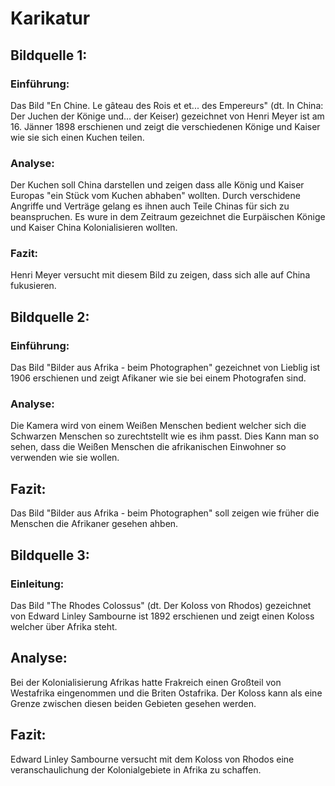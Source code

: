 # Karikatur

## Bildquelle 1:

### Einführung:
Das Bild "En Chine. Le gâteau des Rois et et... des Empereurs" (dt. In China: Der Juchen der Könige und... der Keiser) gezeichnet von Henri Meyer ist am 16. Jänner 1898 erschienen und zeigt die verschiedenen Könige und Kaiser wie sie sich einen Kuchen teilen.

### Analyse:
Der Kuchen soll China darstellen und zeigen dass alle König und Kaiser Europas "ein Stück vom Kuchen abhaben" wollten. Durch verschidene Angriffe und Verträge gelang es ihnen auch Teile Chinas für sich zu beanspruchen. Es wure in dem Zeitraum gezeichnet die Eurpäischen Könige und Kaiser China Kolonialisieren wollten. 

### Fazit:
Henri Meyer versucht mit diesem Bild zu zeigen, dass sich alle auf China fukusieren.

## Bildquelle 2:

### Einführung:
Das Bild "Bilder aus Afrika - beim Photographen" gezeichnet von Lieblig ist 1906 erschienen und zeigt Afikaner wie sie bei einem Photografen sind.

### Analyse:
Die Kamera wird von einem Weißen Menschen bedient welcher sich die Schwarzen Menschen so zurechtstellt wie es ihm passt. Dies Kann man so sehen, dass die Weißen Menschen die afrikanischen Einwohner so verwenden wie sie wollen.

## Fazit:
Das Bild "Bilder aus Afrika - beim Photographen" soll zeigen wie früher die Menschen die Afrikaner gesehen ahben. 

## Bildquelle 3:

### Einleitung:
Das Bild "The Rhodes Colossus" (dt. Der Koloss von Rhodos) gezeichnet von Edward Linley Sambourne ist 1892 erschienen und zeigt einen Koloss welcher über Afrika steht. 

## Analyse:
Bei der Kolonialisierung Afrikas hatte Frakreich einen Großteil von Westafrika eingenommen und die Briten Ostafrika. Der Koloss kann als eine Grenze zwischen diesen beiden Gebieten gesehen werden.

## Fazit:
Edward Linley Sambourne versucht mit dem Koloss von Rhodos eine veranschaulichung der Kolonialgebiete in Afrika zu schaffen.